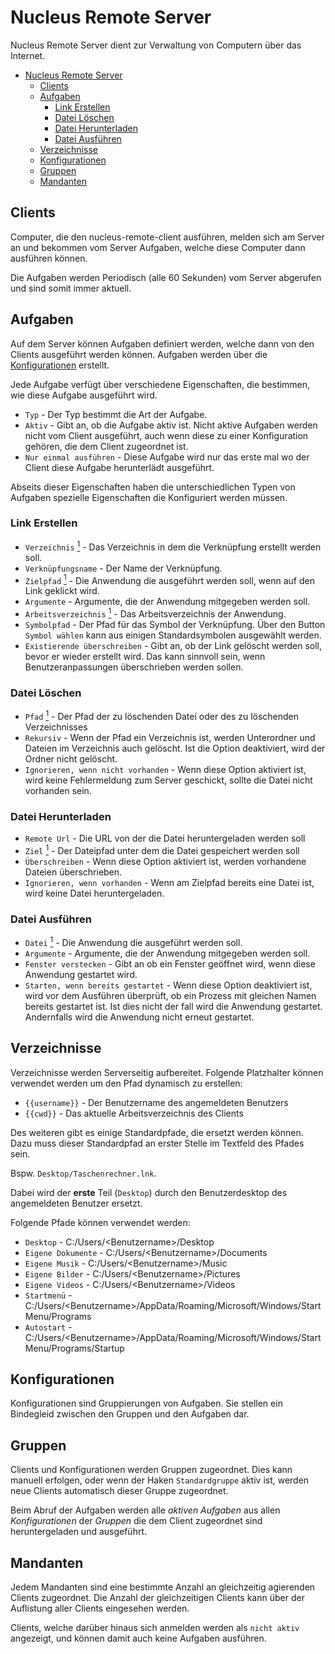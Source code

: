 # Nucleus Remote Server

Nucleus Remote Server dient zur Verwaltung von Computern über das Internet.

- [Nucleus Remote Server](#nucleus-remote-server)
  - [Clients](#clients)
  - [Aufgaben](#aufgaben)
    - [Link Erstellen](#link-erstellen)
    - [Datei Löschen](#datei-löschen)
    - [Datei Herunterladen](#datei-herunterladen)
    - [Datei Ausführen](#datei-ausführen)
  - [Verzeichnisse](#verzeichnisse)
  - [Konfigurationen](#konfigurationen)
  - [Gruppen](#gruppen)
  - [Mandanten](#mandanten)


## Clients

Computer, die den nucleus-remote-client ausführen, melden sich am Server an und bekommen vom Server Aufgaben, welche diese Computer dann ausführen können.

Die Aufgaben werden Periodisch (alle 60 Sekunden) vom Server abgerufen und sind somit immer aktuell.

## Aufgaben

Auf dem Server können Aufgaben definiert werden, welche dann von den Clients ausgeführt werden können. Aufgaben werden über die [Konfigurationen](#konfigurationen) erstellt.

Jede Aufgabe verfügt über verschiedene Eigenschaften, die bestimmen, wie diese Aufgabe ausgeführt wird.

- `Typ` - Der Typ bestimmt die Art der Aufgabe.
- `Aktiv` - Gibt an, ob die Aufgabe aktiv ist. Nicht aktive Aufgaben werden nicht vom Client ausgeführt, auch wenn diese zu einer Konfiguration gehören, die dem Client zugeordnet ist.
- `Nur einmal ausführen` - Diese Aufgabe wird nur das erste mal wo der Client diese Aufgabe herunterlädt ausgeführt.

Abseits dieser Eigenschaften haben die unterschiedlichen Typen von Aufgaben spezielle Eigenschaften die Konfiguriert werden müssen.

### Link Erstellen
- `Verzeichnis` [<sup>1</sup>](#verzeichnisse) - Das Verzeichnis in dem die Verknüpfung erstellt werden soll.
- `Verknüpfungsname` - Der Name der Verknüpfung.
- `Zielpfad` [<sup>1</sup>](#verzeichnisse) - Die Anwendung die ausgeführt werden soll, wenn auf den Link geklickt wird.
- `Argumente` - Argumente, die der Anwendung mitgegeben werden soll.
- `Arbeitsverzeichnis` [<sup>1</sup>](#verzeichnisse) - Das Arbeitsverzeichnis der Anwendung.
- `Symbolpfad` - Der Pfad für das Symbol der Verknüpfung. Über den Button `Symbol wählen` kann aus einigen Standardsymbolen ausgewählt werden.
- `Existierende überschreiben` - Gibt an, ob der Link gelöscht werden soll, bevor er wieder erstellt wird. Das kann sinnvoll sein, wenn Benutzeranpassungen überschrieben werden sollen.

### Datei Löschen
- `Pfad` [<sup>1</sup>](#verzeichnisse) - Der Pfad der zu löschenden Datei oder des zu löschenden Verzeichnisses 
- `Rekursiv` - Wenn der Pfad ein Verzeichnis ist, werden Unterordner und Dateien im Verzeichnis auch gelöscht. Ist die Option deaktiviert, wird der Ordner nicht gelöscht.
- `Ignorieren, wenn nicht vorhanden` - Wenn diese Option aktiviert ist, wird keine Fehlermeldung zum Server geschickt, sollte die Datei nicht vorhanden sein.

### Datei Herunterladen
- `Remote Url` - Die URL von der die Datei heruntergeladen werden soll
- `Ziel` [<sup>1</sup>](#verzeichnisse) - Der Dateipfad unter dem die Datei gespeichert werden soll
- `Überschreiben` - Wenn diese Option aktiviert ist, werden vorhandene Dateien überschrieben.
- `Ignorieren, wenn vorhanden` - Wenn am Zielpfad bereits eine Datei ist, wird keine Datei heruntergeladen.

### Datei Ausführen
- `Datei` [<sup>1</sup>](#verzeichnisse) - Die Anwendung die ausgeführt werden soll.
- `Argumente` - Argumente, die der Anwendung mitgegeben werden soll.
- `Fenster verstecken` - Gibt an ob ein Fenster geöffnet wird, wenn diese Anwendung gestartet wird.
- `Starten, wenn bereits gestartet` - Wenn diese Option deaktiviert ist, wird vor dem Ausführen überprüft, ob ein Prozess mit gleichen Namen bereits gestartet ist. Ist dies nicht der fall wird die Anwendung gestartet. Andernfalls wird die Anwendung nicht erneut gestartet.

## Verzeichnisse

Verzeichnisse werden Serverseitig aufbereitet. Folgende Platzhalter können verwendet werden um den Pfad dynamisch zu erstellen:

- `{{username}}` - Der Benutzername des angemeldeten Benutzers
- `{{cwd}}` - Das aktuelle Arbeitsverzeichnis des Clients

Des weiteren gibt es einige Standardpfade, die ersetzt werden können. Dazu muss dieser Standardpfad an erster Stelle im Textfeld des Pfades sein.

Bspw. `Desktop/Taschenrechner.lnk`.

Dabei wird der **erste** Teil (`Desktop`) durch den Benutzerdesktop des angemeldeten Benutzer ersetzt.

Folgende Pfade können verwendet werden:
- `Desktop` - C:/Users/\<Benutzername\>/Desktop
- `Eigene Dokumente` - C:/Users/\<Benutzername\>/Documents
- `Eigene Musik` - C:/Users/\<Benutzername\>/Music
- `Eigene Bilder` - C:/Users/\<Benutzername\>/Pictures
- `Eigene Videos` - C:/Users/\<Benutzername\>/Videos
- `Startmenü` - C:/Users/\<Benutzername\>/AppData/Roaming/Microsoft/Windows/Start Menu/Programs
- `Autostart` - C:/Users/\<Benutzername\>/AppData/Roaming/Microsoft/Windows/Start Menu/Programs/Startup

## Konfigurationen

Konfigurationen sind Gruppierungen von Aufgaben. Sie stellen ein Bindegleid zwischen den Gruppen und den Aufgaben dar.

## Gruppen

Clients und Konfigurationen werden Gruppen zugeordnet. Dies kann manuell erfolgen, oder wenn der Haken `Standardgruppe` aktiv ist, werden neue Clients automatisch dieser Gruppe zugeordnet.

Beim Abruf der Aufgaben werden alle *aktiven Aufgaben* aus allen *Konfigurationen* der *Gruppen* die dem Client zugeordnet sind heruntergeladen und ausgeführt.

## Mandanten

Jedem Mandanten sind eine bestimmte Anzahl an gleichzeitig agierenden Clients zugeordnet. Die Anzahl der gleichzeitigen Clients kann über der Auflistung aller Clients eingesehen werden.

Clients, welche darüber hinaus sich anmelden werden als `nicht aktiv` angezeigt, und können damit auch keine Aufgaben ausführen.
